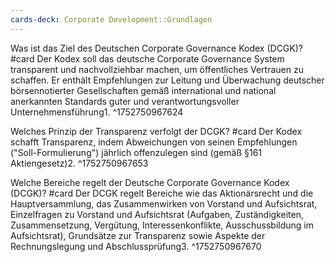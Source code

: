 ```yaml
---
cards-deck: Corporate Development::Grundlagen
---
```


Was ist das Ziel des Deutschen Corporate Governance Kodex (DCGK)? #card
Der Kodex soll das deutsche Corporate Governance System transparent und nachvollziehbar machen, um öffentliches Vertrauen zu schaffen. Er enthält Empfehlungen zur Leitung und Überwachung deutscher börsennotierter Gesellschaften gemäß international und national anerkannten Standards guter und verantwortungsvoller Unternehmensführung1.
^1752750967624

Welches Prinzip der Transparenz verfolgt der DCGK? #card
Der Kodex schafft Transparenz, indem Abweichungen von seinen Empfehlungen ("Soll-Formulierung") jährlich offenzulegen sind (gemäß §161 Aktiengesetz)2.
^1752750967653

Welche Bereiche regelt der Deutsche Corporate Governance Kodex (DCGK)? #card
Der DCGK regelt Bereiche wie das Aktionärsrecht und die Hauptversammlung, das Zusammenwirken von Vorstand und Aufsichtsrat, Einzelfragen zu Vorstand und Aufsichtsrat (Aufgaben, Zuständigkeiten, Zusammensetzung, Vergütung, Interessenkonflikte, Ausschussbildung im Aufsichtsrat), Grundsätze zur Transparenz sowie Aspekte der Rechnungslegung und Abschlussprüfung3.
^1752750967670
